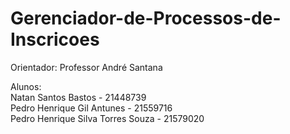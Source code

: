 # Gerenciador-de-Processos-de-Inscricoes

Orientador: Professor André Santana

Alunos:<br>
Natan Santos Bastos - 21448739 <br>
Pedro Henrique Gil Antunes - 21559716 <br>
Pedro Henrique Silva Torres Souza - 21579020 <br>
